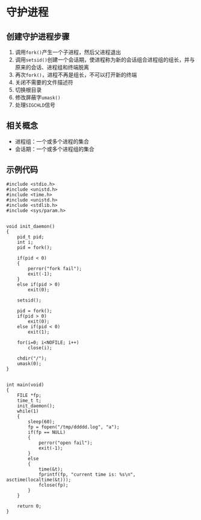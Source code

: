 # 守护进程

## 创建守护进程步骤

1. 调用`fork()`产生一个子进程，然后父进程退出
2. 调用`setsid()`创建一个会话期，使进程称为新的会话组合进程组的组长，并与原来的会话、进程组和终端脱离
3. 再次`fork()`，进程不再是组长，不可以打开新的终端
4. 关闭不需要的文件描述符
5. 切换根目录
6. 修改屏蔽字`umask()`
7. 处理`SIGCHLD`信号

## 相关概念

- 进程组：一个或多个进程的集合
- 会话期：一个或多个进程组的集合

## 示例代码

```
#include <stdio.h>
#include <unistd.h>
#include <time.h>
#include <unistd.h>
#include <stdlib.h>
#include <sys/param.h>


void init_daemon()
{
    pid_t pid;
    int i;
    pid = fork();

    if(pid < 0)
    {
        perror("fork fail");
        exit(-1);
    }
    else if(pid > 0)
        exit(0);

    setsid();

    pid = fork();
    if(pid > 0)
        exit(0);
    else if(pid < 0)
        exit(1);

    for(i=0; i<NOFILE; i++)
        close(i);

    chdir("/");
    umask(0);
}


int main(void)
{
    FILE *fp;
    time_t t;
    init_daemon();
    while(1)
    {
        sleep(60);
        fp = fopen("/tmp/ddddd.log", "a");
        if(fp == NULL)
        {
            perror("open fail");
            exit(-1);
        }
        else
        {
            time(&t);
            fprintf(fp, "current time is: %s\n", asctime(localtime(&t)));
            fclose(fp);
        }
    }

    return 0;
}
```
